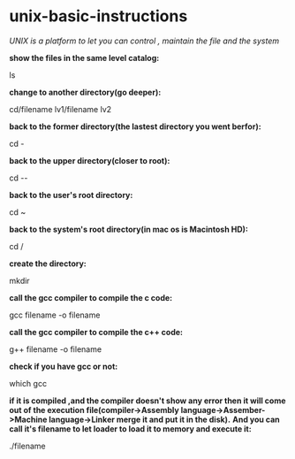 # unix-basic-instructions

<I>UNIX is a platform to let you can control , maintain the file and the system</I>

<b>show the files in the same level catalog:</b>

ls

<b>change to another directory(go deeper):</b>


cd/filename lv1/filename lv2

<b>back to the former directory(the lastest directory you went berfor):</b>

cd -

<b>back to the upper directory(closer to root):</b>

cd --

<b>back to the user's root directory:</b>

cd ~

<b>back to the system's root directory(in mac os is Macintosh HD):</b>

cd /

<b>create the directory:</b>

mkdir

<b>call the gcc compiler to compile the c code:</b>


gcc filename -o filename


<b>call the gcc compiler to compile the c++ code:</b>


g++ filename -o filename

<b>check if you have gcc or not:</b>

which gcc

<b>if it is compiled ,and the compiler doesn't show any error then it will come out of the execution file(compiler->Assembly language->Assember->Machine language->Linker merge it and put it in the disk).</b>
<b>And you can call it's filename to let loader to load it to memory and execute it:</b>

./filename
